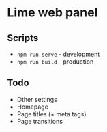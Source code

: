 # Lime web panel

## Scripts
* `npm run serve` - development
* `npm run build` - production

## Todo
* Other settings
* Homepage
* Page titles (+ meta tags)
* Page transitions
